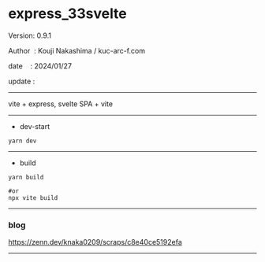 ﻿# express_33svelte

 Version: 0.9.1

 Author  : Kouji Nakashima / kuc-arc-f.com

 date    : 2024/01/27

 update : 

***

vite + express, svelte SPA + vite 

***
* dev-start
```
yarn dev
```
***
* build
```
yarn build

#or
npx vite build
```
***
### blog

https://zenn.dev/knaka0209/scraps/c8e40ce5192efa

***

